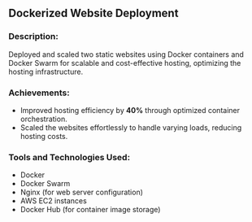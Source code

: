 ## Dockerized Website Deployment

### Description:
Deployed and scaled two static websites using Docker containers and Docker Swarm for scalable and cost-effective hosting, optimizing the hosting infrastructure.

### Achievements:
- Improved hosting efficiency by **40%** through optimized container orchestration.
- Scaled the websites effortlessly to handle varying loads, reducing hosting costs.

### Tools and Technologies Used:
- Docker
- Docker Swarm
- Nginx (for web server configuration)
- AWS EC2 instances
- Docker Hub (for container image storage)

